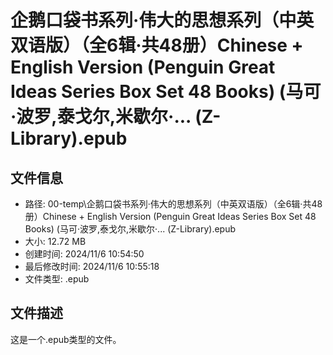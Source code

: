 ﻿# 企鹅口袋书系列·伟大的思想系列（中英双语版）（全6辑·共48册）Chinese + English Version (Penguin Great Ideas Series Box Set 48 Books) (马可·波罗,泰戈尔,米歇尔·... (Z-Library).epub

## 文件信息
- 路径: 00-temp\企鹅口袋书系列·伟大的思想系列（中英双语版）（全6辑·共48册）Chinese + English Version (Penguin Great Ideas Series Box Set 48 Books) (马可·波罗,泰戈尔,米歇尔·... (Z-Library).epub
- 大小: 12.72 MB
- 创建时间: 2024/11/6 10:54:50
- 最后修改时间: 2024/11/6 10:55:18
- 文件类型: .epub

## 文件描述
这是一个.epub类型的文件。

